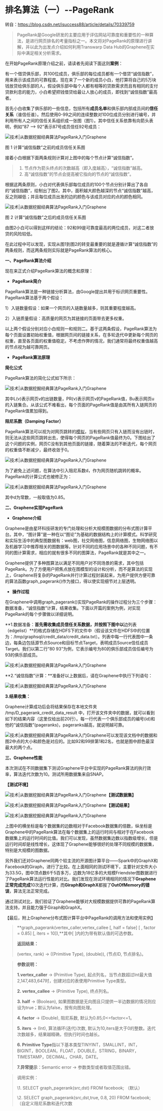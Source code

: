 # 排名算法（一）--PageRank

 

转自：<https://blog.csdn.net/isuccess88/article/details/70339759>

> PageRank是Google研发的主要应用于评估网站可靠度和重要性的一种算法，是进行网页排名的考量指标之一。本文将对PageRank的原理进行讲解，并以此为出发点介绍如何利用Transwarp Data Hub的Graphene在实际中满足相关分析需求。

在开始PageRank原理介绍之前，请读者先阅读下面这则**案例**：

有一个借贷俱乐部，共100位成员，俱乐部的每位成员都有一个借贷“诚信指数”，用来表示该成员的可靠程度。现在来了一个新的成员小白，他打算将自己的5万块钱放贷给俱乐部的人，假设俱乐部中每个人都有相等的贷款需求而且有相同的支付贷款利息的能力，小白希望把钱借贷给最让人放心的成员，即找到“诚信指数”最高者。

首先小白收集了俱乐部的一些信息，包括所有**成员名单**和俱乐部内部成员间的**信任关系**（谁信任谁）。然后使用0-99之间的连续整数对100位成员分别进行编号，并利用所有人之间的信任关系组织成一张图（图1）。其中信任关系依靠有向箭头表明，例如“87 –> 92”表示87号成员信任92号成员：

![技术|从数据挖掘经典算法PageRank入门Graphene](http://p3.pstatp.com/large/ddd0003832133d64c24)

图 1 计算“诚信指数”之前的成员信任关系图

接着小白根据下面两条规则计算对上图中的每个节点计算“诚信指数”。

> 1. 节点作为箭头终点的次数越高（即入度越高），“诚信指数”越高。
> 2. 高“诚信指数”的节点会提高被它指向的节点的“诚信指数”。

根据这两条原则，小白对代表俱乐部每位成员的100个节点分别计算出了各自的“诚信指数”，绘制出了图2。其中，面积越大颜色越深的节点“诚信指数”越高，反之则越低；并且每位成员出发的边的颜色与该成员对应的点的颜色相同。

![技术|从数据挖掘经典算法PageRank入门Graphene](http://p3.pstatp.com/large/ddd000383605a6eb925)

图 2 计算“诚信指数”之后的成员信任关系图

由图2小白可以得到这样的结论：92和99是可靠度最高的两位成员，对这二者放贷的风险较低。

在此过程中可以发现，实现从图1到图2的转变最重要的就是遵循计算“诚信指数”的两条规则，而这两条规则实际就是PageRank算法的核心。

**一、PageRank算法介绍**

现在来正式介绍PageRank算法的概念和原理：

- **PageRank简介**

PageRank算法是一种链接分析算法，由Google提出并用于标识网页重要性。PageRank算法基于两个假设：

1）入链数量假设：如果一个网页的入链数量越多，则其重要程度越高。

2）入链质量假设：高质量的网页为其链接的页面带去更多权重。

以上两个假设分别对应小白规则一和规则二。基于这两条假设，PageRank算法为每个页面设置初始权重值，根据网页间的链接关系，在多轮迭代中更新每个网页的权重，直至各页面的权重值稳定。不考虑作弊的情况，我们通常将最终权重值越高的节点视为越可靠网页。

- **PageRank算法原理**

**简化公式**

PageRank算法的简化公式如下所示：

![技术|从数据挖掘经典算法PageRank入门Graphene](http://p3.pstatp.com/large/ddc0002e70b2c3aae97)

其中L(v)表示网页v的出链数量，PR(v)表示网页v的PageRank值，Bu表示网页u的入链集合。从该公式不难看出，每个页面的PageRank值是由其所有入链网页的PageRank值累加得到。

**阻尼系数（Damping Factor）**

PageRank算法可以视为对网页跳转的[模拟](https://www.baidu.com/s?wd=%E6%A8%A1%E6%8B%9F&tn=24004469_oem_dg&rsv_dl=gh_pl_sl_csd)，当有些网页只有入链而没有出链时，则无法从这些网页跳转出去，使得每个网页的PageRank值最终为0。下图给出了这个问题的实例，网页C没有到其他页面的链接，随着算法的不断迭代，每个网页的权重值不断减少，最终收敛于0。

![技术|从数据挖掘经典算法PageRank入门Graphene](http://p3.pstatp.com/large/e49000646d0a0bdb673)

为了避免上述问题，在算法中引入阻尼系数d，作为网页随机跳转的概率。PageRank的计算公式也被修正为：

![技术|从数据挖掘经典算法PageRank入门Graphene](http://p3.pstatp.com/large/ddc0002e742e5d787bc)

其中d为常数，一般取值为0.85。

**二、Graphene实现PageRank**

- **Graphene介绍**

Graphene是由星环科技研发的专门处理和分析大规模图数据的分布式图计算平台。其中，“图计算”是一种在以“图论”为基础的数据结构上的计算模式。科学研究和实际生活中的典型图数据有：web图，社交网络图，信息网络图，生物网络图以及机器学习中推荐相关的图数据等。针对不同的应用场景中的各种不同问题，有不同的图计算需求，相应的就有很多不同的图算法，PageRank就是其中之一。

Graphene提供了多种图算法以满足不同用户对不同场景的需求，其中包括PageRank。为了方便用户把焦点放在图模型的设计和分析，而不是算法的实现上，Graphene将复杂的PageRank并行计算过程封装起来，为用户提供方便可靠的算法函数graph_pagerank()作为接口，得以使实现细节对上层透明。

- **操作过程**

在Graphene中调用graph_pagerank()实现PageRank的操作过程分为三个步骤：数据准备，“诚信指数”计算，结果收集。下面以开篇的案例为例，对实现PageRank的每个步骤做以详细说明。

**1.数据准备：**首先需收集成员信任关系数据，并按照下图中以**边列表（edgelist）**的格式存储在HDFS下的文件中（假设该文件在HDFS中的位置为：/tmp/graphsql/credit_data/credit_data.txt）。列表中每一行代表图中一条边，每条边包括源节点Source和目标节点Target，表明成员Source信任成员Target。我们以第二行“80  93”为例，它表示编号为80的俱乐部成员信任编号为93的俱乐部成员。

![技术|从数据挖掘经典算法PageRank入门Graphene](http://p1.pstatp.com/large/ddc0001606707bdbfdc)

**2.“诚信指数”计算：**准备好以上数据后，请在Graphene中执行下列语句：

![技术|从数据挖掘经典算法PageRank入门Graphene](http://p9.pstatp.com/large/ddd0003239c53c30467)

**3.结果收集：**

Graphene计算成功后会将结果保存在本地文件夹 /tmp/D_pagerank_credit_data_result  中，打开该文件夹中的数据，就可以看到如下的结果内容（这里仅给出前20行）。每一行代表一个俱乐部成员的编号(id)和他的“诚信指数”(pageranks)，pageranks越高，就说明越可靠。

![技术|从数据挖掘经典算法PageRank入门Graphene](http://p9.pstatp.com/large/e4e00064402fc62b7f8)可以发现该文档中的数据和图2中点的大小和颜色是对应的。比如92和99排第1和2名，也就是图中颜色最深最大的两个点。

**三、Graphene性能**

本次测试在不同数据集下测试Graphene平台中实现的PageRank算法的执行效率，算法迭代次数为10。测试所用数据集来自SNAP。

**【测试环境】**

![技术|从数据挖掘经典算法PageRank入门Graphene](http://p3.pstatp.com/large/e4a0004b28362e4b426)**【测试数据集】**

![技术|从数据挖掘经典算法PageRank入门Graphene](http://p3.pstatp.com/large/e4e0006442f18e852dc)**【测试结果】**

![技术|从数据挖掘经典算法PageRank入门Graphene](http://p1.pstatp.com/large/e4a0004b2a679f06053)

上图中的横坐标是每个数据集的边数相对于Facebook数据集的倍数，纵坐标是Graphene中的PageRank算法在每个数据集上的运行时间与相对于在Facebook数据集上的运行时间的比值。我们可以发现，虽然数据集边数以指数级增长，但是运行时间却是线性增长，这体现了Graphene能够很好的处理不同规模的数据集，特别是大规模的图数据。

另外我们还对Graphene同两个较主流的开源图计算平台——Spark中的GraphX和Facebook的Giraph，进行了比较。在上面相同的测试环境下，主要针对文件大小为33.5G，图中顶点数6千5百多万，边数为18亿多的大规模Friendster图数据进行了PageRank算法运行性能的对比。我们发现在测试环境相同的情况下**Graphene正常完成完成**10次迭代计算，而**Giraph和GraphX**都报了**OutOfMemory的错误**，算法无法正常完成。

通过测试对比，我们验证了Graphene能够对大规模数据提供可靠的PageRank算法支持，并且能力强于Giraph和GraphX。

【最后，附上Graphene分布式图计算平台中PageRank的调用方法和使用实例】

> **graph_pagerank(vertex_caller,vertex_callee [, half = false] [ , factor = 0.85] [, iters = 10]),**其中[ ]内的为带有默认值的可选参数。
>
> **返回结果：**
>
> (vertex, rank) -> ((Primitive Type), (double)), (节点ID, 节点排名)。

> **参数说明：**
>
> **1.vertex_caller** -> (Primitive Type), 起点列名，当节点数超过Int最大值2,147,483,647时，创建对应的表使用Primitive Type类型。
>
> **2. vertex_callee** -> (Primitive Type), 终点列名。
>
> **3. half** -> (Boolean), 如果图数据是无向图且只提供一半边数据的情况则应设为true；默认为false，按有向图处理。
>
> **4. factor** -> (Double), 阻尼系数, 默认为0.85,0<=factor<=1。
>
> **5. iters** -> (Int), 算法循环(迭代)次数, 默认为10,iters是大于0的整数。迭代次数越多，结果越精确，但执行时间也越长。
>
> **6. Primitive Type**指以下基本类型TINYINT，SMALLINT，INT，BIGINT，BOOLEAN，FLOAT，DOUBLE，STRING，BINARY，TIMESTAMP，DECIMAL，CHAR，DATE。
>
> **7.异常提示**：Semantic error -> 参数类型或者取值范围出错。

> 调用实例：
>
> \1. SELECT graph_pagerank(src,dst) FROM facebook; （默认）
>
> \2. SELECT graph_pagerank(src,dst,true, 0.8, 20) FROM facebook; （自定义阻尼系数和迭代次数